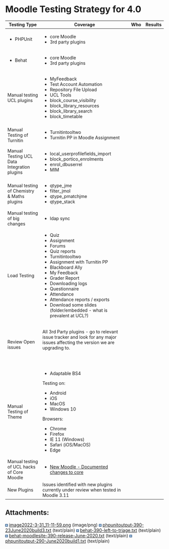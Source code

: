 # Moodle Testing Strategy for 4.0

<table>
<thead>
<tr class="header">
<th>Testing Type</th>
<th>Coverage</th>
<th>Who</th>
<th>Results</th>
</tr>
</thead>
<tbody>
<tr class="odd">
<td><ul>
<li>PHPUnit</li>
</ul></td>
<td><ul>
<li>core Moodle</li>
<li>3rd party plugins</li>
</ul></td>
<td><br />
</td>
<td><div class="content-wrapper">
<pre><code></code></pre>
</div></td>
</tr>
<tr class="even">
<td><ul>
<li>Behat</li>
</ul></td>
<td><ul>
<li>core Moodle</li>
<li>3rd party plugins</li>
</ul></td>
<td><br />
</td>
<td><p><br />
</p></td>
</tr>
<tr class="odd">
<td>Manual testing UCL plugins</td>
<td><ul>
<li>MyFeedback</li>
<li>Test Account Automation</li>
<li>Repository File Upload</li>
<li>UCL Tools</li>
<li>block_course_visibility</li>
<li>block_library_resources</li>
<li>block_library_search</li>
<li>block_timetable</li>
</ul></td>
<td><br />
</td>
<td><br />
</td>
</tr>
<tr class="even">
<td>Manual Testing of Turnitin</td>
<td><ul>
<li>Turnitintooltwo</li>
<li>Turnitin PP in Moodle Assignment</li>
</ul></td>
<td><br />
</td>
<td><br />
</td>
</tr>
<tr class="odd">
<td>Manual Testing UCL Data Integration plugins</td>
<td><ul>
<li>local_userprofilefields_import</li>
<li>block_portico_enrolments</li>
<li>enrol_dbuserrel</li>
<li>MIM</li>
</ul></td>
<td><br />
</td>
<td><br />
</td>
</tr>
<tr class="even">
<td>Manual testing of Chemistry &amp; Maths plugins</td>
<td><ul>
<li>qtype_jme</li>
<li>filter_jmol</li>
<li>qtype_pmatchjme</li>
<li>qtype_stack</li>
</ul></td>
<td><br />
</td>
<td><br />
</td>
</tr>
<tr class="odd">
<td>Manual testing of big changes</td>
<td><ul>
<li>ldap sync</li>
</ul></td>
<td><br />
</td>
<td><br />
</td>
</tr>
<tr class="even">
<td>Load Testing</td>
<td><ul>
<li>Quiz</li>
<li>Assignment</li>
<li>Forums</li>
<li>Quiz reports</li>
<li>Turnitintooltwo</li>
<li>Assignment with Turnitin PP</li>
<li>Blackboard Ally</li>
<li>My Feedback</li>
<li>Grader Report</li>
<li>Downloading logs</li>
<li>Questionnaire</li>
<li>Attendance</li>
<li>Attendance reports / exports</li>
<li>Download some slides (folder/embedded - what is prevalent at UCL?)</li>
</ul></td>
<td><br />
</td>
<td><br />
</td>
</tr>
<tr class="odd">
<td>Review Open issues</td>
<td><p>All 3rd Party plugins - go to relevant issue tracker and look for any major issues affecting the version we are upgrading to.</p>
<p><br />
</p></td>
<td><br />
</td>
<td><br />
</td>
</tr>
<tr class="even">
<td>Manual Testing of Theme</td>
<td><ul>
<li>Adaptable BS4</li>
</ul>
<p>Testing on:</p>
<ul>
<li>Android</li>
<li>iOS</li>
<li>MacOS</li>
<li>Windows 10</li>
</ul>
<p>Browsers:</p>
<ul>
<li>Chrome</li>
<li>Firefox</li>
<li>IE 11 (Windows)</li>
<li>Safari (iOS/MacOS)</li>
<li>Edge</li>
</ul></td>
<td><br />
</td>
<td><br />
</td>
</tr>
<tr class="odd">
<td>Manual testing of UCL hacks of Core Moodle</td>
<td><ul>
<li><a href="New_Moodle_-_Documented_changes_to_core">New Moodle - Documented changes to core</a></li>
</ul></td>
<td><br />
</td>
<td><br />
</td>
</tr>
<tr class="even">
<td>New Plugins</td>
<td>Issues identified with new plugins currently under review when tested in Moodle 3.11</td>
<td><br />
</td>
<td><br />
</td>
</tr>
</tbody>
</table>

## Attachments:

<img src="images/icons/bullet_blue.gif" width="8" height="8" /> [image2022-3-31\_11-11-59.png](attachments/205620855/205620850.png) (image/png)
<img src="images/icons/bullet_blue.gif" width="8" height="8" /> [phpunitoutput-390-23June2020build3.txt](attachments/205620855/205620851.txt) (text/plain)
<img src="images/icons/bullet_blue.gif" width="8" height="8" /> [behat-390-left-to-triage.txt](attachments/205620855/205620852.txt) (text/plain)
<img src="images/icons/bullet_blue.gif" width="8" height="8" /> [behat-moodlesite-390-release-June-2020.txt](attachments/205620855/205620853.txt) (text/plain)
<img src="images/icons/bullet_blue.gif" width="8" height="8" /> [phpunitoutput-290-June2020build1.txt](attachments/205620855/205620854.txt) (text/plain)

